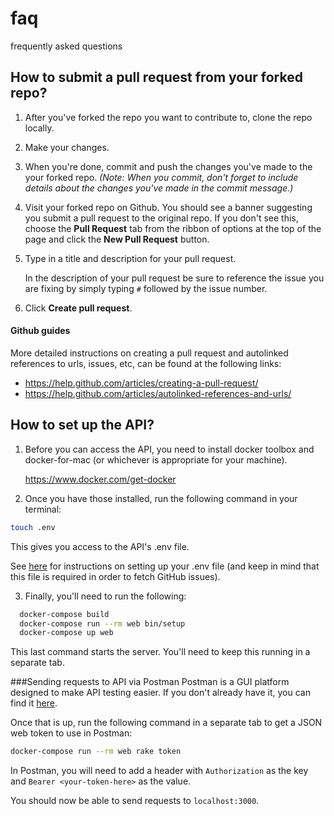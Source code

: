 # faq
frequently asked questions

## How to submit a pull request from your forked repo?

1. After you've forked the repo you want to contribute to, clone the repo locally.


2. Make your changes.


3. When you're done, commit and push the changes you've made to the your forked repo.
_(Note: When you commit, don't forget to include details about the changes you've made in the commit message.)_


4. Visit your forked repo on Github. You should see a banner suggesting you submit a pull request to the original repo. 
If you don't see this, choose the **Pull Request** tab from the ribbon of options at the top of the page and click the 
**New Pull Request** button.
    
    
5. Type in a title and description for your pull request.

   In the description of your pull request be sure to reference the issue you are fixing by simply typing
   `#` followed by the issue number.


6. Click **Create pull request**.

#### Github guides
More detailed instructions on creating a pull request and autolinked references to urls, issues, etc, can be 
found at the following links:

+ https://help.github.com/articles/creating-a-pull-request/ 
+ https://help.github.com/articles/autolinked-references-and-urls/


## How to set up the API?
1. Before you can access the API, you need to install docker toolbox and docker-for-mac (or whichever is appropriate for your machine).

    https://www.docker.com/get-docker

2. Once you have those installed, run the following command in your terminal:
```sh 
touch .env
```
This gives you access to the API's .env file. 

See [here](https://github.com/charlottejuniordevs/api/blob/development/README.md) for instructions on setting up your .env file 
(and keep in mind that this file is required in order to fetch GitHub issues).

3. Finally, you'll need to run the following:
```sh
  docker-compose build
  docker-compose run --rm web bin/setup
  docker-compose up web 
```
This last command starts the server. You'll need to keep this running in a separate tab.

###Sending requests to API via Postman
Postman is a GUI platform designed to make API testing easier. If you don't already have it, you can find it [here](https://www.getpostman.com/).

Once that is up, run the following command in a separate tab to get a JSON web token to use in Postman:
```sh 
docker-compose run --rm web rake token
```
In Postman, you will need to add a header with `Authorization` as the key and `Bearer <your-token-here>` as the value.

You should now be able to send requests to `localhost:3000`.

 